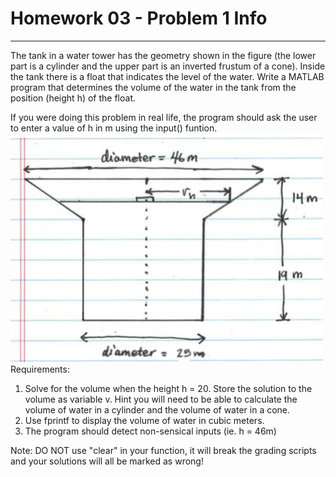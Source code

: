 # Homework 03 - Problem 1 Info
---
The tank in a water tower has the geometry shown in the figure (the lower part is a cylinder and the upper part is an inverted frustum of a cone). Inside the tank there is a float that indicates the level of the water. Write a MATLAB program that determines the volume of the water in the tank from the position (height h) of the float. 

If you were doing this problem in real life, the program should ask the user to enter a value of h in m using the input() funtion.
<img src = "assets/h0301_0.png" width = "500"> <br />
Requirements: 
1. Solve for the volume when the height h = 20. Store the solution to the volume as variable v. Hint you will need to be able to calculate the volume of water in a cylinder and the volume of water in a cone.
2. Use fprintf to display the volume of water in cubic meters.
3. The program should detect non-sensical inputs (ie. h = 46m)

Note: DO NOT use "clear" in your function, it will break the grading scripts and your solutions will all be marked as wrong!
